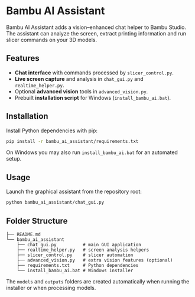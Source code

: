 # Bambu AI Assistant

Bambu AI Assistant adds a vision–enhanced chat helper to Bambu Studio. The assistant can analyze the screen, extract printing information and run slicer commands on your 3D models.

## Features

- **Chat interface** with commands processed by `slicer_control.py`.
- **Live screen capture** and analysis in `chat_gui.py` and `realtime_helper.py`.
- Optional **advanced vision** tools in `advanced_vision.py`.
- Prebuilt **installation script** for Windows (`install_bambu_ai.bat`).

## Installation

Install Python dependencies with pip:

```bash
pip install -r bambu_ai_assistant/requirements.txt
```

On Windows you may also run `install_bambu_ai.bat` for an automated setup.

## Usage

Launch the graphical assistant from the repository root:

```bash
python bambu_ai_assistant/chat_gui.py
```

## Folder Structure

```
├── README.md
└── bambu_ai_assistant
    ├── chat_gui.py          # main GUI application
    ├── realtime_helper.py   # screen analysis helpers
    ├── slicer_control.py    # slicer automation
    ├── advanced_vision.py   # extra vision features (optional)
    ├── requirements.txt     # Python dependencies
    └── install_bambu_ai.bat # Windows installer
```

The `models` and `outputs` folders are created automatically when running the installer or when processing models.
